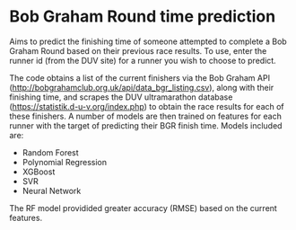 # Bob Graham Round time prediction

Aims to predict the finishing time of someone attempted to complete a Bob Graham Round based on their previous race results. To use, enter the runner id (from the DUV site) for a runner you wish to choose to predict.

The code obtains a list of the current finishers via the Bob Graham API (http://bobgrahamclub.org.uk/api/data_bgr_listing.csv), along with their finishing time, and scrapes the DUV ultramarathon database (https://statistik.d-u-v.org/index.php) to obtain the race results for each of these finishers. A number of models are then trained on features for each runner with the target of predicting their BGR finish time. Models included are:

- Random Forest
- Polynomial Regression
- XGBoost
- SVR
- Neural Network

The RF model providided greater accuracy (RMSE) based on the current features.